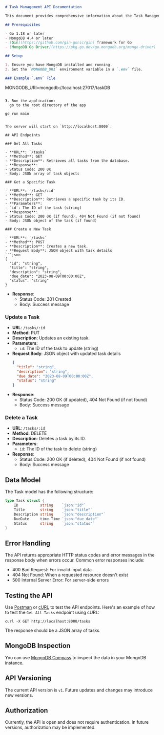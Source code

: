 ```markdown
# Task Management API Documentation

This document provides comprehensive information about the Task Management API, which uses MongoDB for persistent data storage.

## Prerequisites

- Go 1.18 or later
- MongoDB 4.4 or later
- [Gin](https://github.com/gin-gonic/gin) framework for Go
- [MongoDB Go Driver](https://pkg.go.dev/go.mongodb.org/mongo-driver)

## Setup

1. Ensure you have MongoDB installed and running.
2. Set the `MONGODB_URI` environment variable in a `.env` file.

### Example `.env` File

```
MONGODB_URI=mongodb://localhost:27017/taskDB
```

3. Run the application:
  go to the root directory of the app
  ```
    go run main
  ```

The server will start on `http://localhost:8000`.

## API Endpoints

### Get All Tasks

- **URL**: `/tasks`
- **Method**: GET
- **Description**: Retrieves all tasks from the database.
- **Response**: 
  - Status Code: 200 OK
  - Body: JSON array of task objects

### Get a Specific Task

- **URL**: `/tasks/:id`
- **Method**: GET
- **Description**: Retrieves a specific task by its ID.
- **Parameters**: 
  - `id`: The ID of the task (string)
- **Response**: 
  - Status Code: 200 OK (if found), 404 Not Found (if not found)
  - Body: JSON object of the task (if found)

### Create a New Task

- **URL**: `/tasks`
- **Method**: POST
- **Description**: Creates a new task.
- **Request Body**: JSON object with task details
  ```json
  {
    "id": "string",
    "title": "string",
    "description": "string",
    "due_date": "2023-08-09T00:00:00Z",
    "status": "string"
  }
  ```
- **Response**: 
  - Status Code: 201 Created
  - Body: Success message

### Update a Task

- **URL**: `/tasks/:id`
- **Method**: PUT
- **Description**: Updates an existing task.
- **Parameters**: 
  - `id`: The ID of the task to update (string)
- **Request Body**: JSON object with updated task details
  ```json
  {
    "title": "string",
    "description": "string",
    "due_date": "2023-08-09T00:00:00Z",
    "status": "string"
  }
  ```
- **Response**: 
  - Status Code: 200 OK (if updated), 404 Not Found (if not found)
  - Body: Success message

### Delete a Task

- **URL**: `/tasks/:id`
- **Method**: DELETE
- **Description**: Deletes a task by its ID.
- **Parameters**: 
  - `id`: The ID of the task to delete (string)
- **Response**: 
  - Status Code: 200 OK (if deleted), 404 Not Found (if not found)
  - Body: Success message

## Data Model

The Task model has the following structure:

```go
type Task struct {
    ID          string    `json:"id"`
    Title       string    `json:"title"`
    Description string    `json:"description"`
    DueDate     time.Time `json:"due_date"`
    Status      string    `json:"status"`
}
```

## Error Handling

The API returns appropriate HTTP status codes and error messages in the response body when errors occur. Common error responses include:

- 400 Bad Request: For invalid input data
- 404 Not Found: When a requested resource doesn't exist
- 500 Internal Server Error: For server-side errors

## Testing the API

Use [Postman](https://www.postman.com/) or [cURL](https://curl.se/) to test the API endpoints. Here's an example of how to test the `Get All Tasks` endpoint using cURL:

```
curl -X GET http://localhost:8000/tasks
```

The response should be a JSON array of tasks.

## MongoDB Inspection

You can use [MongoDB Compass](https://www.mongodb.com/products/compass) to inspect the data in your MongoDB instance.

## API Versioning

The current API version is `v1`. Future updates and changes may introduce new versions.

## Authorization

Currently, the API is open and does not require authentication. In future versions, authorization may be implemented.
```
